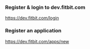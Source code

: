 ### Register & login to dev.fitbit.com
https://dev.fitbit.com/login

### Register an application
https://dev.fitbit.com/apps/new

